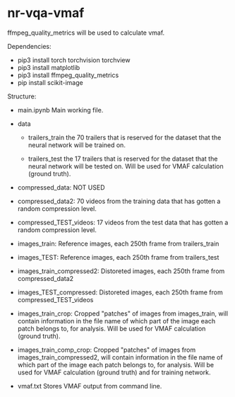 # nr-vqa-vmaf

ffmpeg_quality_metrics will be used to calculate vmaf.

Dependencies:
- pip3 install torch torchvision torchview
- pip3 install matplotlib
- pip3 install ffmpeg_quality_metrics
- pip install scikit-image


Structure:

- main.ipynb
    Main working file.

- data
    - trailers_train
        the 70 trailers that is reserved for the dataset that the neural network will be trained on. 
    
    - trailers_test
        the 17 trailers that is reserved for the dataset that the neural network will be tested on. Will be used for VMAF calculation (ground truth).


- compressed_data: NOT USED

- compressed_data2:
    70 videos from the training data that has gotten a random compression level. 

- compressed_TEST_videos:
    17 videos from the test data that has gotten a random compression level.

- images_train:
    Reference images, each 250th frame from trailers_train

- images_TEST:
    Reference images, each 250th frame from trailers_test

- images_train_compressed2:
    Distoreted images, each 250th frame from compressed_data2

- images_TEST_compressed:
    Distoreted images, each 250th frame from compressed_TEST_videos

- images_train_crop:
    Cropped "patches" of images from images_train, will contain information in the file name of which part of the image each patch belongs to, for analysis. Will be used for VMAF calculation (ground truth).

- images_train_comp_crop:
    Cropped "patches" of images from images_train_compressed2, will contain information in the file name of which part of the image each patch belongs to, for analysis. Will be used for VMAF calculation (ground truth) and for training network.


- vmaf.txt
    Stores VMAF output from command line.

